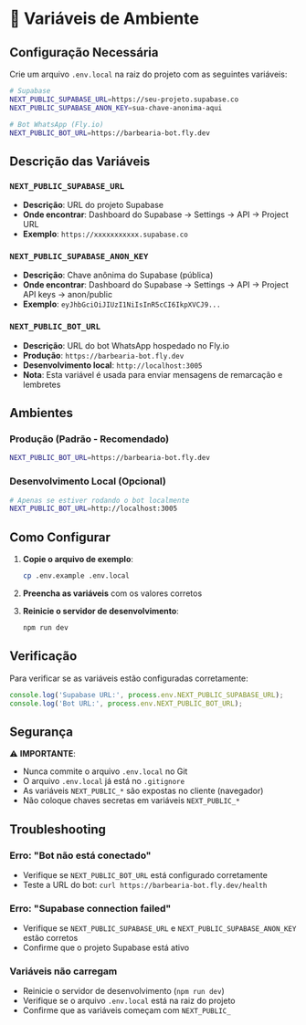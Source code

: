 # 🔧 Variáveis de Ambiente

## Configuração Necessária

Crie um arquivo `.env.local` na raiz do projeto com as seguintes variáveis:

```bash
# Supabase
NEXT_PUBLIC_SUPABASE_URL=https://seu-projeto.supabase.co
NEXT_PUBLIC_SUPABASE_ANON_KEY=sua-chave-anonima-aqui

# Bot WhatsApp (Fly.io)
NEXT_PUBLIC_BOT_URL=https://barbearia-bot.fly.dev
```

## Descrição das Variáveis

### `NEXT_PUBLIC_SUPABASE_URL`
- **Descrição**: URL do projeto Supabase
- **Onde encontrar**: Dashboard do Supabase → Settings → API → Project URL
- **Exemplo**: `https://xxxxxxxxxxx.supabase.co`

### `NEXT_PUBLIC_SUPABASE_ANON_KEY`
- **Descrição**: Chave anônima do Supabase (pública)
- **Onde encontrar**: Dashboard do Supabase → Settings → API → Project API keys → anon/public
- **Exemplo**: `eyJhbGciOiJIUzI1NiIsInR5cCI6IkpXVCJ9...`

### `NEXT_PUBLIC_BOT_URL`
- **Descrição**: URL do bot WhatsApp hospedado no Fly.io
- **Produção**: `https://barbearia-bot.fly.dev`
- **Desenvolvimento local**: `http://localhost:3005`
- **Nota**: Esta variável é usada para enviar mensagens de remarcação e lembretes

## Ambientes

### Produção (Padrão - Recomendado)
```bash
NEXT_PUBLIC_BOT_URL=https://barbearia-bot.fly.dev
```

### Desenvolvimento Local (Opcional)
```bash
# Apenas se estiver rodando o bot localmente
NEXT_PUBLIC_BOT_URL=http://localhost:3005
```

## Como Configurar

1. **Copie o arquivo de exemplo**:
   ```bash
   cp .env.example .env.local
   ```

2. **Preencha as variáveis** com os valores corretos

3. **Reinicie o servidor de desenvolvimento**:
   ```bash
   npm run dev
   ```

## Verificação

Para verificar se as variáveis estão configuradas corretamente:

```javascript
console.log('Supabase URL:', process.env.NEXT_PUBLIC_SUPABASE_URL);
console.log('Bot URL:', process.env.NEXT_PUBLIC_BOT_URL);
```

## Segurança

⚠️ **IMPORTANTE**:
- Nunca commite o arquivo `.env.local` no Git
- O arquivo `.env.local` já está no `.gitignore`
- As variáveis `NEXT_PUBLIC_*` são expostas no cliente (navegador)
- Não coloque chaves secretas em variáveis `NEXT_PUBLIC_*`

## Troubleshooting

### Erro: "Bot não está conectado"
- Verifique se `NEXT_PUBLIC_BOT_URL` está configurado corretamente
- Teste a URL do bot: `curl https://barbearia-bot.fly.dev/health`

### Erro: "Supabase connection failed"
- Verifique se `NEXT_PUBLIC_SUPABASE_URL` e `NEXT_PUBLIC_SUPABASE_ANON_KEY` estão corretos
- Confirme que o projeto Supabase está ativo

### Variáveis não carregam
- Reinicie o servidor de desenvolvimento (`npm run dev`)
- Verifique se o arquivo `.env.local` está na raiz do projeto
- Confirme que as variáveis começam com `NEXT_PUBLIC_`
